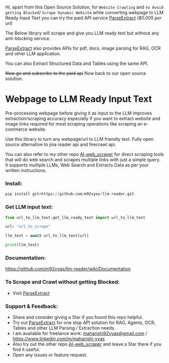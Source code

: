 # 

Hi, apart from this Open Source Solution, for ```Website Crawling``` and ```to Avoid getting Blocked```/ ```Scrape Dynamic Website``` while converting webpage to LLM Ready Input Text you can try the paid API service [ParseExtract](https://parseextract.com) *($0.005 per url)*

The Below library will scrape and give you LLM ready text but without any anti-blocking service.

[ParseExtract](https://parseextract.com) also provides APIs for pdf, docx, image parsing for RAG, OCR and other LLM application.

You can also Extract Structured Data and Tables using the same API.

~~Now go and subscribe to the paid api~~ Now back to our open source solution.


# Webpage to LLM Ready Input Text

Pre-processing webpage before giving it as input to the LLM improves extraction/scraping accuracy especially if you want to extract website and image links required for most scraping operations like scraping an e-commerce website.

Use this library to turn any webpage/url to LLM friendly text. Fully open source alternative to jina reader api and firecrawl api.

You can also refer to my other repo [AI-web_scraper](https://github.com/m92vyas/AI-web_scraper) for direct scraping tools that will do web search and scrapes multiple links with just a simple query. It supports multiple LLMs, Web Search and Extracts Data as per your written instructions.

### Install:
```python
pip install git+https://github.com/m92vyas/llm-reader.git
```

### Get LLM input text:

```python
from url_to_llm_text.get_llm_ready_text import url_to_llm_text

url= "url_to_scrape"

llm_text = await url_to_llm_text(url)

print(llm_text)
```

### Documentation:
https://github.com/m92vyas/llm-reader/wiki/Documentation


### To Scrape and Crawl without getting Blocked:
 - Visit [ParseExtract](https://parseextract.com)


### Support & Feedback:
- Share and consider giving a Star if you found this repo helpful.
- Try out [ParseExtract](https://parseextract.com) for one stop API solution for RAG, Agents, OCR, Tables and other LLM Parsing / Extraction needs.
- I am available for freelance work: maharishi92vyas@gmail.com / https://www.linkedin.com/in/maharishi-vyas
- Also try out the other repo [AI-web_scraper](https://github.com/m92vyas/AI-web_scraper) and leave a Star there if you find it useful.
- Open any issues or feature request.
